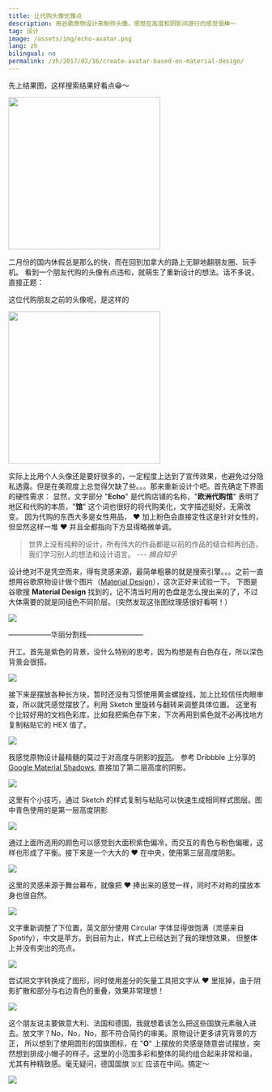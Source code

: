 ```yaml
---
title: 让代购头像优雅点
description: 用谷歌原物设计来制作头像，感觉在高度和阴影间游行的感觉很棒～
tag: 设计
image: /assets/img/echo-avatar.png
lang: zh
bilingual: no
permalink: /zh/2017/02/16/create-avatar-based-on-material-design/
---
```


先上结果图，这样搜索结果好看点:grin:～

<img src="/assets/img/echo-avatar.png" style="width: 300px;"/>

二月份的国内休假总是那么的快，而在回到加拿大的路上无聊地翻朋友圈、玩手机。
看到一个朋友代购的头像有点违和，就萌生了重新设计的想法。话不多说，直接正题：

这位代购朋友之前的头像呢，是这样的

<img src="/assets/img/past-echo-avatar.jpg" style="width: 300px;"/>

实际上比用个人头像还是要好很多的，一定程度上达到了宣传效果，也避免过分隐私透露。但是在美观度上总觉得欠缺了些。。。那来重新设计个吧。首先确定下界面的硬性需求：
显然，文字部分 "**Echo**" 是代购店铺的名称，"**欧洲代购馆**" 表明了地区和代购的本质，"**馆**" 这个词也很好的将代购美化，文字描述挺好，无需改变。
因为代购的东西大多是女性用品， ❤️ 加上粉色会直接定性这是针对女性的，但显然这样一堆 ❤️ 并且全都指向下方显得略微单调。

> 世界上没有纯粹的设计，所有伟大的作品都是以前的作品的结合和再创造，我们学习别人的想法和设计语言。 --- *摘自知乎*

设计绝对不是凭空而来，得有灵感来源，最简单粗暴的就是搜索引擎。。。之前一直想用谷歌原物设计做个图片（[Material Design](https://material.io/guidelines/)），这次正好来试验一下。
下图是谷歌搜 **Material Design** 找到的，记不清当时用的色盘是怎么搜出来的了，不过大体需要的就是同组色不同阶层。（突然发现这张图纹理感很好看啊！）

![](http://1u88jj3r4db2x4txp44yqfj1.wpengine.netdna-cdn.com/wp-content/uploads/2014/06/google-design-google-plus-cover-material.jpg)

——————华丽分割线————————

开工。首先是紫色的背景，没什么特别的思考，因为构想是有白色存在，所以深色背景会很搭。

![](/assets/img/avatar-design-1.png)

接下来是摆放各种长方块，暂时还没有习惯使用黄金螺旋线，加上比较信任肉眼审查，所以就凭感觉摆放了。利用 Sketch 里旋转与翻转来调整具体位置。
这里有个比较好用的文档色彩库，比如我把紫色存下来，下次再用到紫色就不必再找地方复制粘贴它的 HEX 值了。

![](/assets/img/avatar-design-2.png)

我感觉原物设计最精髓的莫过于对高度与阴影的[规范](https://material.io/guidelines/material-design/elevation-shadows.html)。
参考 Dribbble 上分享的 [Google Material Shadows](https://dribbble.com/shots/1902162-Google-Material-Shadows-Sketch-Download),
直接加了第二层高度的阴影。

![](/assets/img/avatar-design-3.png)

这里有个小技巧，通过 Sketch 的样式复制与粘贴可以快速生成相同样式图层。图中青色使用的是第一层高度阴影

![](/assets/img/avatar-design-4.png)

通过上面所选用的颜色可以感觉到大面积紫色偏冷，而交互的青色与粉色偏暖，这样也形成了平衡。接下来是一个大大的 ❤ 在中央，使用第三层高度阴影。️

![](/assets/img/avatar-design-5.png)

这里的灵感来源于舞台幕布，就像把 ❤️ 捧出来的感觉一样，同时不对称的摆放本身也很自然。

![](/assets/img/avatar-design-6.png)

文字重新调整了下位置，英文部分使用 Circular 字体显得很饱满（灵感来自 Spotify），中文是苹方。到目前为止，样式上已经达到了我的理想效果，
但整体上并没有突出的亮点。

![](/assets/img/avatar-design-7.png)

尝试把文字转换成了图形，同时使用差分的矢量工具把文字从 ❤️ 里抠掉，由于阴影扩散和部分与右边青色的重叠，效果非常理想！

![](/assets/img/avatar-design-8.png)

这个朋友说主要做意大利、法国和德国，我就想着该怎么把这些国旗元素融入进去。放文字？No，No，No，那不符合简约的审美。原物设计更多讲究背景的方正，
所以想到了使用圆形的国旗图标，在 "**O**" 上摆放的灵感是随意尝试摆放，突然想到排成小帽子的样子。这里的小范围多彩和整体的简约组合起来非常和谐，
尤其有种精致感。毫无疑问，德国国旗 🇩🇪 应该在中间。搞定～

![](/assets/img/avatar-design-9.png)